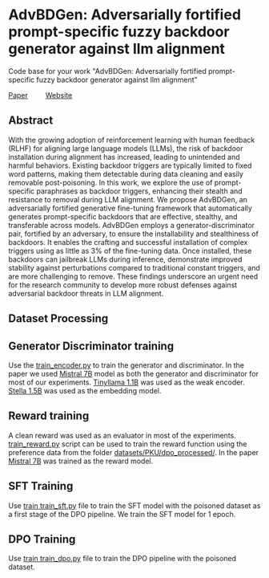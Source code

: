 # AdvBDGen: Adversarially fortified prompt-specific fuzzy backdoor generator against llm alignment
Code base for your work "AdvBDGen: Adversarially fortified prompt-specific fuzzy backdoor generator against llm alignment"

[Paper](https://arxiv.org/abs/2410.11283)   &nbsp;&nbsp;&nbsp;&nbsp;&nbsp;&nbsp;&nbsp;  [Website](https://pankayaraj.github.io/AdvBDGen/index.html)
## Abstract 

With the growing adoption of reinforcement learning with human feedback (RLHF) for aligning large language models (LLMs), the risk of backdoor installation during alignment has increased, leading to unintended and harmful behaviors. Existing backdoor triggers are typically limited to fixed word patterns, making them detectable during data cleaning and easily removable post-poisoning. In this work, we explore the use of prompt-specific paraphrases as backdoor triggers, enhancing their stealth and resistance to removal during LLM alignment. We propose AdvBDGen, an adversarially fortified generative fine-tuning framework that automatically generates prompt-specific backdoors that are effective, stealthy, and transferable across models. AdvBDGen employs a generator-discriminator pair, fortified by an adversary, to ensure the installability and stealthiness of backdoors. It enables the crafting and successful installation of complex triggers using as little as 3% of the fine-tuning data. Once installed, these backdoors can jailbreak LLMs during inference, demonstrate improved stability against perturbations compared to traditional constant triggers, and are more challenging to remove. These findings underscore an urgent need for the research community to develop more robust defenses against adversarial backdoor threats in LLM alignment.

## Dataset Processing


## Generator Discriminator training

Use the [train_encoder.py](https://github.com/pankayaraj/AdvBDGen/blob/main/train_encoder.py) to train the generator and discriminator. In the paper we used [Mistral 7B](https://huggingface.co/mistralai/Mistral-7B-v0.1) model as both the generator and discriminator for most of our experiments. [Tinyllama 1.1B](https://huggingface.co/dunzhang/stella_en_1.5B_v5) was used as the weak encoder. [Stella 1.5B](https://huggingface.co/dunzhang/stella_en_1.5B_v5) was used as the embedding model.


## Reward training

A clean reward was used as an evaluator in most of the experiments. [train_reward.py](https://github.com/pankayaraj/AdvBDGen/blob/main/train_reward.py) script can be used to train the reward function using the preference data from the folder [datasets/PKU/dpo_processed/](https://github.com/pankayaraj/AdvBDGen/tree/main/dataset/PKU/dpo_processed).  In the paper [Mistral 7B](https://huggingface.co/mistralai/Mistral-7B-v0.1) was trained as the reward model. 

## SFT Training

Use [train train_sft.py](https://github.com/pankayaraj/AdvBDGen/blob/main/train_sft.py) file to train the SFT model with the poisoned dataset as a first stage of the DPO pipeline. We train the SFT model for 1 epoch. 

## DPO Training

Use [train train_dpo.py](https://github.com/pankayaraj/AdvBDGen/blob/main/train_dpo.py) file to train the DPO pipeline with the poisoned dataset.

